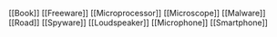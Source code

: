 [[Book]]
[[Freeware]]
[[Microprocessor]]
[[Microscope]]
[[Malware]]
[[Road]]
[[Spyware]]
[[Loudspeaker]]
[[Microphone]]
[[Smartphone]]
